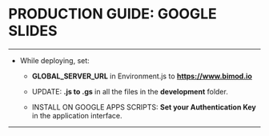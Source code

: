 
# PRODUCTION GUIDE: GOOGLE SLIDES

---

- While deploying, set:

  - **GLOBAL_SERVER_URL** in Environment.js to **https://www.bimod.io**

  - UPDATE: **.js to .gs** in all the files in the **development** folder.

  - INSTALL ON GOOGLE APPS SCRIPTS: **Set your Authentication Key** in the application interface.

---
